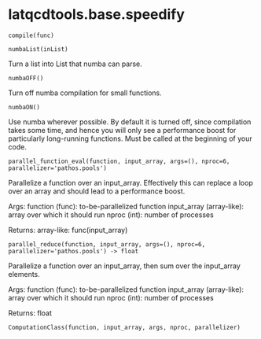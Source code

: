 latqcdtools.base.speedify
=============

`compile(func)`


`numbaList(inList)`

Turn a list into List that numba can parse. 

`numbaOFF()`

Turn off numba compilation for small functions. 

`numbaON()`

Use numba wherever possible. By default it is turned off, since compilation takes some time,
and hence you will only see a performance boost for particularly long-running functions. Must be
called at the beginning of your code. 

`parallel_function_eval(function, input_array, args=(), nproc=6, parallelizer='pathos.pools')`

Parallelize a function over an input_array. Effectively this can replace a loop over an array and should
lead to a performance boost.

Args:
    function (func): to-be-parallelized function 
    input_array (array-like): array over which it should run 
    nproc (int): number of processes 

Returns:
    array-like: func(input_array)

`parallel_reduce(function, input_array, args=(), nproc=6, parallelizer='pathos.pools') -> float`

Parallelize a function over an input_array, then sum over the input_array elements. 

Args:
    function (func): to-be-parallelized function 
    input_array (array-like): array over which it should run 
    nproc (int): number of processes 

Returns:
    float

`ComputationClass(function, input_array, args, nproc, parallelizer)`


